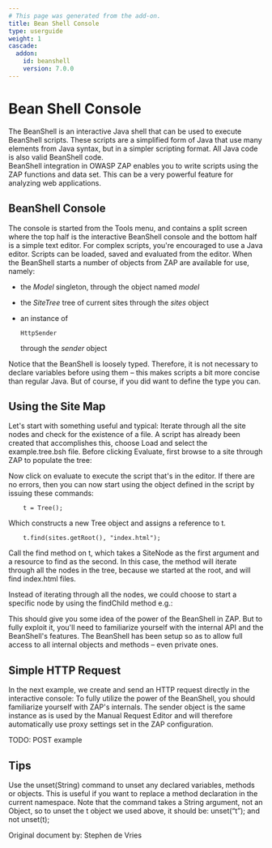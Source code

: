```yaml
---
# This page was generated from the add-on.
title: Bean Shell Console
type: userguide
weight: 1
cascade:
  addon:
    id: beanshell
    version: 7.0.0
---
```


# Bean Shell Console

The BeanShell is an interactive Java shell that can be used to execute BeanShell scripts. These
scripts are a simplified form of Java that use many elements from Java syntax, but in a simpler
scripting format. All Java code is also valid BeanShell code.  
BeanShell integration in OWASP ZAP enables you to write scripts using the ZAP functions and
data set. This can be a very powerful feature for analyzing web applications.

## BeanShell Console

The console is started from the Tools menu, and contains a split screen where the top half is the
interactive BeanShell console and the bottom half is a simple text editor. For complex scripts, you're
encouraged to use a Java editor. Scripts can be loaded, saved and evaluated from the editor.
When the BeanShell starts a number of objects from ZAP are available for use, namely:

- the _Model_ singleton, through the object named _model_
- the _SiteTree_ tree of current sites through the _sites_ object
- an instance of

  ```
  HttpSender
  ```

  through the _sender_ object

Notice that the BeanShell is loosely typed. Therefore, it is not necessary to declare variables before using them – this makes scripts a bit more concise than regular Java. But of course, if you did want to define the type you can.

## Using the Site Map

Let's start with something useful and typical: Iterate through all the site nodes and check for the
existence of a file. A script has already been created that accomplishes this, choose Load and select
the example.tree.bsh file. Before clicking Evaluate, first browse to a site through ZAP to populate
the tree:

Now click on evaluate to execute the script that's in the editor. If there are no errors, then you can
now start using the object defined in the script by issuing these commands:

```
	t = Tree();

```

Which constructs a new Tree object and assigns a reference to t.

```
	t.find(sites.getRoot(), "index.html");

```

Call the find method on t, which takes a SiteNode as the first argument and a resource to find as the second. In this case, the method will iterate through all the nodes in the tree, because we started at the root, and will find index.html files.

Instead of iterating through all the nodes, we could choose to start a specific node by using the findChild method e.g.:

This should give you some idea of the power of the BeanShell in ZAP. But to fully exploit it, you'll need to familiarize yourself with the internal API and the BeanShell's features. The BeanShell has been setup so as to allow full access to all internal objects and methods – even private ones.

## Simple HTTP Request

In the next example, we create and send an HTTP request directly in the interactive console:
To fully utilize the power of the BeanShell, you should familiarize yourself with ZAP's internals.
The sender object is the same instance as is used by the Manual Request Editor and will therefore
automatically use proxy settings set in the ZAP configuration.

TODO: POST example

## Tips

Use the unset(String) command to unset any declared variables, methods or objects. This is useful if
you want to replace a method declaration in the current namespace. Note that the command takes a
String argument, not an Object, so to unset the t object we used above, it should be: unset(“t”); and
not unset(t);

Original document by: Stephen de Vries
